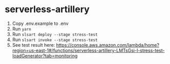 # serverless-artillery

1. Copy .env.example to .env
2. Run `yarn`
3. Run `slsart deploy --stage stress-test`
3. Run `slsart invoke --stage stress-test`
4. See test result here: https://console.aws.amazon.com/lambda/home?region=us-east-1#/functions/serverless-artillery-LMTsGsi-I-stress-test-loadGenerator?tab=monitoring
